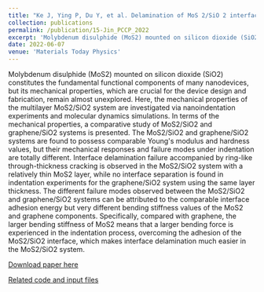 ```yaml
---
title: "Ke J, Ying P, Du Y, et al. Delamination of MoS 2/SiO 2 interfaces under nanoindentation[J]. Physical Chemistry Chemical Physics, 2022, 24(26): 15991-16002."
collection: publications
permalink: /publication/15-Jin_PCCP_2022
excerpt: 'Molybdenum disulphide (MoS2) mounted on silicon dioxide (SiO2) constitutes the fundamental functional components of many nanodevices, but its mechanical properties, which are crucial for the device design and fabrication, remain almost unexplored. Here, the mechanical properties of the multilayer MoS2/SiO2 system are investigated via nanoindentation experiments and molecular dynamics simulations. In terms of the mechanical properties, a comparative study of MoS2/SiO2 and graphene/SiO2 systems is presented.'
date: 2022-06-07
venue: 'Materials Today Physics'
---
```


Molybdenum disulphide (MoS2) mounted on silicon dioxide (SiO2) constitutes the fundamental functional components of many nanodevices, but its mechanical properties, which are crucial for the device design and fabrication, remain almost unexplored. Here, the mechanical properties of the multilayer MoS2/SiO2 system are investigated via nanoindentation experiments and molecular dynamics simulations. In terms of the mechanical properties, a comparative study of MoS2/SiO2 and graphene/SiO2 systems is presented. The MoS2/SiO2 and graphene/SiO2 systems are found to possess comparable Young's modulus and hardness values, but their mechanical responses and failure modes under indentation are totally different. Interface delamination failure accompanied by ring-like through-thickness cracking is observed in the MoS2/SiO2 system with a relatively thin MoS2 layer, while no interface separation is found in indentation experiments for the graphene/SiO2 system using the same layer thickness. The different failure modes observed between the MoS2/SiO2 and graphene/SiO2 systems can be attributed to the comparable interface adhesion energy but very different bending stiffness values of the MoS2 and graphene components. Specifically, compared with graphene, the larger bending stiffness of MoS2 means that a larger bending force is experienced in the indentation process, overcoming the adhesion of the MoS2/SiO2 interface, which makes interface delamination much easier in the MoS2/SiO2 system.

[Download paper here](http://hityingph.github.io/files/15-Jin_PCCP_2022.pdf)

[Related code and input files](https://github.com/hityingph/supporting-info/tree/main/15-Jin_PCCP_2022)

